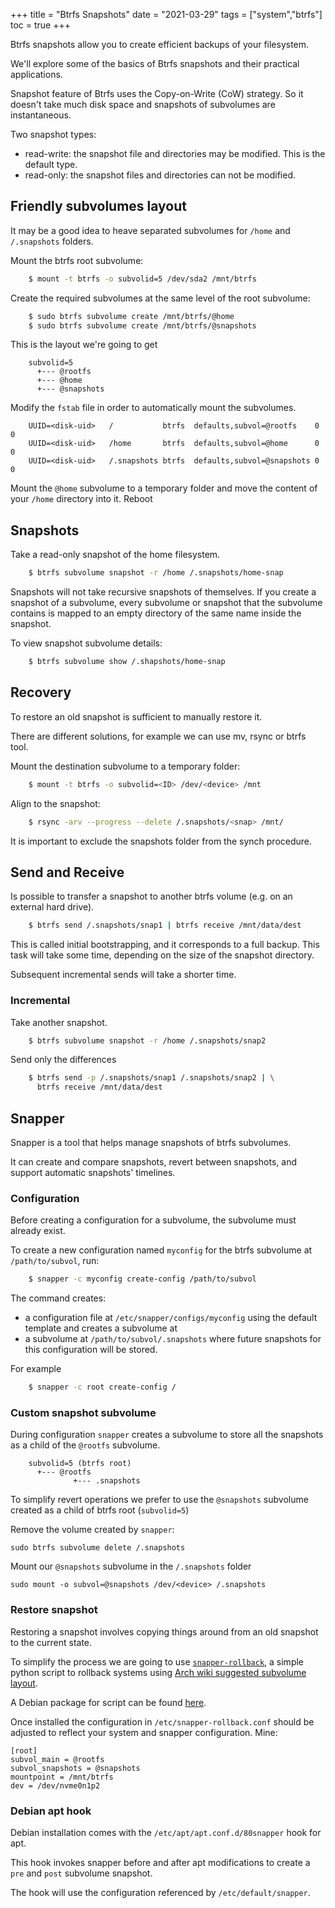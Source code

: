 +++
title = "Btrfs Snapshots"
date = "2021-03-29"
tags = ["system","btrfs"]
toc = true
+++

Btrfs snapshots allow you to create efficient backups of your filesystem.

We'll explore some of the basics of Btrfs snapshots and their practical
applications.

Snapshot feature of Btrfs uses the Copy-on-Write (CoW) strategy. So it doesn't
take much disk space and snapshots of subvolumes are instantaneous.

Two snapshot types:
- read-write: the snapshot file and directories may be modified. This is the
  default type.
- read-only: the snapshot files and directories can not be modified.

## Friendly subvolumes layout

It may be a good idea to heave separated subvolumes for `/home` and `/.snapshots`
folders.

Mount the btrfs root subvolume:

```bash
    $ mount -t btrfs -o subvolid=5 /dev/sda2 /mnt/btrfs
```

Create the required subvolumes at the same level of the root subvolume:

```bash
    $ sudo btrfs subvolume create /mnt/btrfs/@home
    $ sudo btrfs subvolume create /mnt/btrfs/@snapshots
```
This is the layout we're going to get

```
    subvolid=5
      +--- @rootfs
      +--- @home
      +--- @snapshots
```

Modify the `fstab` file in order to automatically mount the subvolumes.

```
    UUID=<disk-uid>   /           btrfs  defaults,subvol=@rootfs    0  0
    UUID=<disk-uid>   /home       btrfs  defaults,subvol=@home      0  0
    UUID=<disk-uid>   /.snapshots btrfs  defaults,subvol=@snapshots 0  0
```
  
Mount the `@home` subvolume to a temporary folder and move the content of your
`/home` directory into it. Reboot

## Snapshots

Take a read-only snapshot of the home filesystem.

```bash
    $ btrfs subvolume snapshot -r /home /.snapshots/home-snap
```

Snapshots will not take recursive snapshots of themselves. If you create a
snapshot of a subvolume, every subvolume or snapshot that the subvolume contains
is mapped to an empty directory of the same name inside the snapshot.

To view snapshot subvolume details:

```bash
    $ btrfs subvolume show /.shapshots/home-snap
```

## Recovery

To restore an old snapshot is sufficient to manually restore it.

There are different solutions, for example we can use mv, rsync or btrfs tool.

Mount the destination subvolume to a temporary folder:

```bash
    $ mount -t btrfs -o subvolid=<ID> /dev/<device> /mnt
```

Align to the snapshot:

```bash
    $ rsync -arv --progress --delete /.snapshots/<snap> /mnt/
```

It is important to exclude the snapshots folder from the synch procedure.


## Send and Receive

Is possible to transfer a snapshot to another btrfs volume (e.g. on an
external hard drive).

```bash
    $ btrfs send /.snapshots/snap1 | btrfs receive /mnt/data/dest
```

This is called initial bootstrapping, and it corresponds to a full backup.
This task will take some time, depending on the size of the snapshot directory.

Subsequent incremental sends will take a shorter time.

### Incremental

Take another snapshot.

```bash
    $ btrfs subvolume snapshot -r /home /.snapshots/snap2
```

Send only the differences

```bash
    $ btrfs send -p /.snapshots/snap1 /.snapshots/snap2 | \
      btrfs receive /mnt/data/dest
```

## Snapper

Snapper is a tool that helps manage snapshots of btrfs subvolumes.

It can create and compare snapshots, revert between snapshots, and support
automatic snapshots' timelines.

### Configuration

Before creating a configuration for a subvolume, the subvolume must already
exist.

To create a new configuration named `myconfig` for the btrfs subvolume at
`/path/to/subvol`, run:

```bash
    $ snapper -c myconfig create-config /path/to/subvol
```

The command creates:
- a configuration file at `/etc/snapper/configs/myconfig` using the default
  template and creates a subvolume at
- a subvolume at `/path/to/subvol/.snapshots` where future snapshots for this
  configuration will be stored.

For example

```bash
    $ snapper -c root create-config /
```

### Custom snapshot subvolume

During configuration `snapper` creates a subvolume to store all the snapshots
as a child of the `@rootfs` subvolume.

```
    subvolid=5 (btrfs root)
      +--- @rootfs
              +--- .snapshots
```
    
To simplify revert operations we prefer to use the `@snapshots` subvolume
created as a child of btrfs root (`subvolid=5`)

Remove the volume created by `snapper`:

    sudo btrfs subvolume delete /.snapshots

Mount our `@snapshots` subvolume in the `/.snapshots` folder

    sudo mount -o subvol=@snapshots /dev/<device> /.snapshots

### Restore snapshot

Restoring a snapshot involves copying things around from an old snapshot
to the current state.

To simplify the process we are going to use
[`snapper-rollback`](https://github.com/jrabinow/snapper-rollback), a simple
python script to rollback systems using
[Arch wiki suggested subvolume layout](https://wiki.archlinux.org/index.php/Snapper#Suggested_filesystem_layout).

A Debian package for script can be found [here](https://github.com/davxy/snapper-rollback).

Once installed the configuration in `/etc/snapper-rollback.conf` should be
adjusted to reflect your system and snapper configuration. Mine:

    [root]
    subvol_main = @rootfs
    subvol_snapshots = @snapshots
    mountpoint = /mnt/btrfs
    dev = /dev/nvme0n1p2

### Debian apt hook

Debian installation comes with the `/etc/apt/apt.conf.d/80snapper` hook for apt.

This hook invokes snapper before and after apt modifications to create
a `pre` and `post` subvolume snapshot.

The hook will use the configuration referenced by `/etc/default/snapper`.
